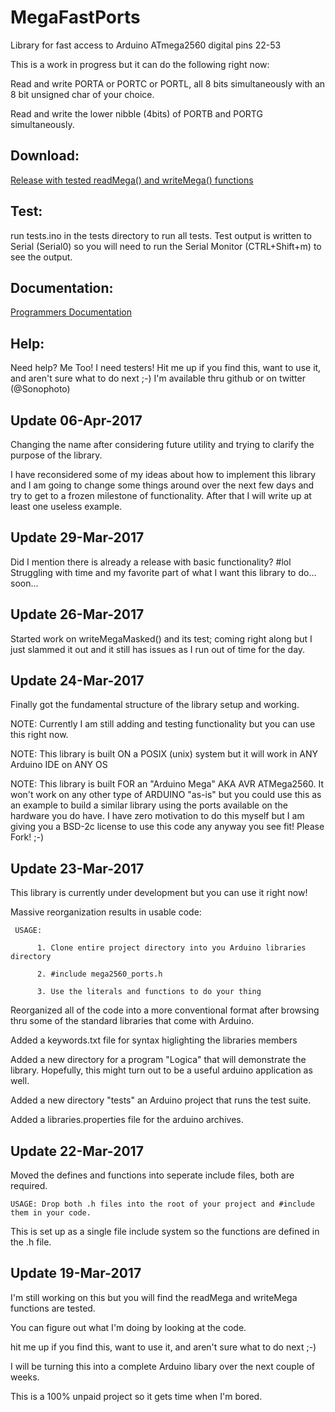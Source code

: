 
# MegaFastPorts

Library for fast access to Arduino ATmega2560 digital pins 22-53

This is a work in progress but it can do the following right now: 

Read and write PORTA or PORTC or PORTL, all 8 bits simultaneously with an 8 bit unsigned char of your choice. 

Read and write the lower nibble (4bits) of PORTB and PORTG simultaneously.

Download:
---------

[Release with tested readMega() and writeMega() functions](https://github.com/Sonophoto/Mega2560_Ports/releases/tag/v0.8.1)

Test:
-----

run tests.ino in the tests directory to run all tests. Test output is written to Serial (Serial0) so you will need to run the Serial Monitor (CTRL+Shift+m) to see the output.


Documentation:
--------------

[Programmers Documentation](https://github.com/Sonophoto/MegaFastPorts/blob/master/src/megafastports.h)


Help:
-----

Need help? Me Too! I need testers! Hit me up if you find this, want to use it, and aren't sure what to do next ;-) I'm available thru github or on twitter (@Sonophoto)

Update 06-Apr-2017
------------------

Changing the name after considering future utility and trying to clarify the purpose of the library.

I have reconsidered some of my ideas about how to implement this library and I am going to change some things around over the next few days and try to get to a frozen milestone of functionality. After that I will write up at least one useless example.


Update 29-Mar-2017
------------------

Did I mention there is already a release with basic functionality? #lol Struggling with time and my favorite part of what I want this library to do... soon...


Update 26-Mar-2017
------------------

Started work on writeMegaMasked() and its test; coming right along but I just slammed it out and it still has issues as I run out of time for the day.


Update 24-Mar-2017
------------------

Finally got the fundamental structure of the library setup and working.

NOTE: Currently I am still adding and testing functionality but you can use this right now.

NOTE: This library is built ON a POSIX (unix) system but it will work in ANY Arduino IDE on ANY OS

NOTE: This library is built FOR an "Arduino Mega" AKA AVR ATMega2560. It won't work on any other type of ARDUINO "as-is" but you could use this as an example to build a similar library using the ports available on the hardware you do have. I have zero motivation to do this myself but I am giving you a BSD-2c license to use this code any anyway you see fit! Please Fork! ;-)


Update 23-Mar-2017
------------------

This library is currently under development but you can use it right now!

Massive reorganization results in usable code:

     USAGE:
 
          1. Clone entire project directory into you Arduino libraries directory

          2. #include mega2560_ports.h

          3. Use the literals and functions to do your thing


Reorganized all of the code into a more conventional format after browsing thru
   some of the standard libraries that come with Arduino.
   
Added a keywords.txt file for syntax higlighting the libraries members

Added a new directory for a program "Logica" that will demonstrate the library.
   Hopefully, this might turn out to be a useful arduino application as well.

Added a new directory "tests" an Arduino project that runs the test suite.

Added a libraries.properties file for the arduino archives.


Update 22-Mar-2017
------------------

Moved the defines and functions into seperate include files, both are required.

    USAGE: Drop both .h files into the root of your project and #include them in your code.
    
This is set up as a single file include system so the functions are defined in the .h file.
 

Update 19-Mar-2017
------------------

I'm still working on this but you will find the readMega and writeMega functions are tested.

You can figure out what I'm doing by looking at the code. 

hit me up if you find this, want to use it, and aren't sure what to do next ;-)

I will be turning this into a complete Arduino libary over the next couple of weeks.

This is a 100% unpaid project so it gets time when I'm bored.
